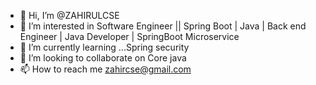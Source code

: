 - 👋 Hi, I’m @ZAHIRULCSE
- 👀 I’m interested in Software Engineer || Spring Boot | Java | Back end Engineer | Java Developer | SpringBoot Microservice
- 🌱 I’m currently learning ...Spring security
- 💞️ I’m looking to collaborate on Core java
- 📫 How to reach me zahircse@gmail.com

<!---
ZAHIRULCSE/ZAHIRULCSE is a ✨ special ✨ repository because its `README.md` (this file) appears on your GitHub profile.
You can click the Preview link to take a look at your changes.
--->
